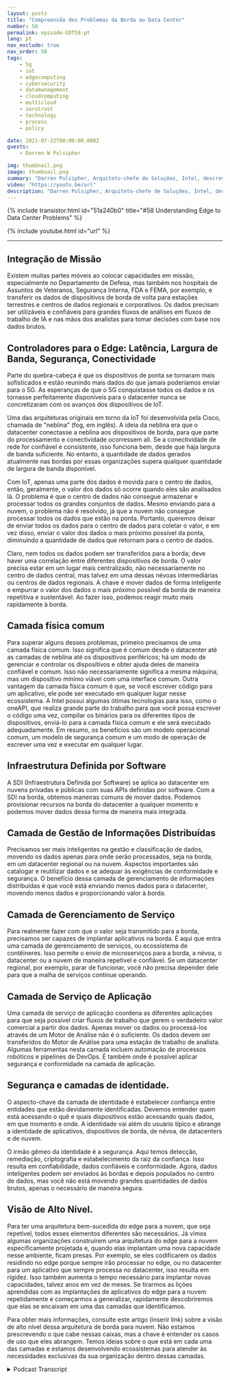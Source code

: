 ```yaml
---
layout: posts
title: "Compreensão dos Problemas da Borda ao Data Center"
number: 58
permalink: episode-EDT58-pt
lang: pt
nav_exclude: true
nav_order: 58
tags:
    - 5g
    - iot
    - edgecomputing
    - cybersecurity
    - datamanagement
    - cloudcomputing
    - multicloud
    - zerotrust
    - technology
    - process
    - policy

date: 2021-07-22T00:00:00.000Z
guests:
    - Darren W Pulsipher

img: thumbnail.png
image: thumbnail.png
summary: "Darren Pulsipher, Arquiteto-chefe de Soluções, Intel, descreve os problemas comuns em arquiteturas de borda para data center que ele observou e discutiu com clientes do setor público. Ele apresenta a arquitetura ideal para resolver essas questões."
video: "https://youtu.be/url"
description: "Darren Pulsipher, Arquiteto-chefe de Soluções, Intel, descreve os problemas comuns em arquiteturas de borda para data center que ele observou e discutiu com clientes do setor público. Ele apresenta a arquitetura ideal para resolver essas questões."
---
```


<div>
{% include transistor.html id="51a240b0" title="#58 Understanding Edge to Data Center Problems" %}

{% include youtube.html id="url" %}
</div>

---

## Integração de Missão

Existem muitas partes móveis ao colocar capacidades em missão, especialmente no Departamento de Defesa, mas também nos hospitais de Assuntos de Veteranos, Segurança Interna, FDA e FEMA, por exemplo, e transferir os dados de dispositivos de borda de volta para estações terrestres e centros de dados regionais e corporativos. Os dados precisam ser utilizáveis ​​e confiáveis ​​para grandes fluxos de análises em fluxos de trabalho de IA e nas mãos dos analistas para tomar decisões com base nos dados brutos.

## Controladores para o Edge: Latência, Largura de Banda, Segurança, Conectividade

Parte do quebra-cabeça é que os dispositivos de ponta se tornaram mais sofisticados e estão reunindo mais dados do que jamais poderíamos enviar para o 5G. As esperanças de que o 5G conquistasse todos os dados e os tornasse perfeitamente disponíveis para o datacenter nunca se concretizaram com os avanços dos dispositivos de IoT.

Uma das arquiteturas originais em torno da IoT foi desenvolvida pela Cisco, chamada de "neblina" (fog, em inglês). A ideia da neblina era que o datacenter conectasse a neblina aos dispositivos de borda, para que parte do processamento e conectividade ocorressem ali. Se a conectividade de rede for confiável e consistente, isso funciona bem, desde que haja largura de banda suficiente. No entanto, a quantidade de dados gerados atualmente nas bordas por essas organizações supera qualquer quantidade de largura de banda disponível.

Com IoT, apenas uma parte dos dados é movida para o centro de dados, então, geralmente, o valor dos dados só ocorre quando eles são analisados lá. O problema é que o centro de dados não consegue armazenar e processar todos os grandes conjuntos de dados. Mesmo enviando para a nuvem, o problema não é resolvido, já que a nuvem não consegue processar todos os dados que estão na ponta. Portanto, queremos deixar de enviar todos os dados para o centro de dados para coletar o valor, e em vez disso, enviar o valor dos dados o mais próximo possível da ponta, diminuindo a quantidade de dados que retornam para o centro de dados.

Claro, nem todos os dados podem ser transferidos para a borda; deve haver uma correlação entre diferentes dispositivos de borda. O valor precisa estar em um lugar mais centralizado, não necessariamente no centro de dados central, mas talvez em uma dessas névoas intermediárias ou centros de dados regionais. A chave é mover dados de forma inteligente e empurrar o valor dos dados o mais próximo possível da borda de maneira repetitiva e sustentável. Ao fazer isso, podemos reagir muito mais rapidamente à borda.

## Camada física comum

Para superar alguns desses problemas, primeiro precisamos de uma camada física comum. Isso significa que é comum desde o datacenter até as camadas de neblina até os dispositivos periféricos; há um modo de gerenciar e controlar os dispositivos e obter ajuda deles de maneira confiável e comum. Isso não necessariamente significa a mesma máquina, mas um dispositivo mínimo viável com uma interface comum. Outra vantagem da camada física comum é que, se você escrever código para um aplicativo, ele pode ser executado em qualquer lugar nesse ecossistema. A Intel possui algumas ótimas tecnologias para isso, como o oneAPI, que realiza grande parte do trabalho para que você possa escrever o código uma vez, compilar os binários para os diferentes tipos de dispositivos, enviá-lo para a camada física comum e ele será executado adequadamente. Em resumo, os benefícios são um modelo operacional comum, um modelo de segurança comum e um modo de operação de escrever uma vez e executar em qualquer lugar.

## Infraestrutura Definida por Software

A SDI (Infraestrutura Definida por Software) se aplica ao datacenter em nuvens privadas e públicas com suas APIs definidas por software. Com a SDI na borda, obtemos maneiras comuns de mover dados. Podemos provisionar recursos na borda do datacenter a qualquer momento e podemos mover dados dessa forma de maneira mais integrada.

## Camada de Gestão de Informações Distribuídas

Precisamos ser mais inteligentes na gestão e classificação de dados, movendo os dados apenas para onde serão processados, seja na borda, em um datacenter regional ou na nuvem. Aspectos importantes são catalogar e reutilizar dados e se adequar às exigências de conformidade e segurança. O benefício dessa camada de gerenciamento de informações distribuídas é que você está enviando menos dados para o datacenter, movendo menos dados e proporcionando valor à borda.

## Camada de Gerenciamento de Serviço

Para realmente fazer com que o valor seja transmitido para a borda, precisamos ser capazes de implantar aplicativos na borda. É aqui que entra uma camada de gerenciamento de serviços, ou ecossistema de contêineres. Isso permite o envio de microserviços para a borda, a névoa, o datacenter ou a nuvem de maneira repetível e confiável. Se um datacenter regional, por exemplo, parar de funcionar, você não precisa depender dele para que a malha de serviços continue operando.

## Camada de Serviço de Aplicação

Uma camada de serviço de aplicação coordena as diferentes aplicações para que seja possível criar fluxos de trabalho que gerem o verdadeiro valor comercial a partir dos dados. Apenas mover os dados ou processá-los através de um Motor de Análise não é o suficiente. Os dados devem ser transferidos do Motor de Análise para uma estação de trabalho de analista. Algumas ferramentas nesta camada incluem automação de processos robóticos e pipelines de DevOps. É também onde é possível aplicar segurança e conformidade na camada de aplicação.

## Segurança e camadas de identidade.

O aspecto-chave da camada de identidade é estabelecer confiança entre entidades que estão devidamente identificadas. Devemos entender quem está acessando o quê e quais dispositivos estão acessando quais dados, em que momento e onde. A identidade vai além do usuário típico e abrange a identidade de aplicativos, dispositivos de borda, de névoa, de datacenters e de nuvem.

O irmão gêmeo da identidade é a segurança. Aqui temos detecção, remediação, criptografia e estabelecimento da raiz da confiança. Isso resulta em confiabilidade, dados confiáveis e conformidade. Agora, dados inteligentes podem ser enviados às bordas e depois populados no centro de dados, mas você não está movendo grandes quantidades de dados brutos, apenas o necessário de maneira segura.

## Visão de Alto Nível.

Para ter uma arquitetura bem-sucedida do edge para a nuvem, que seja repetível, todos esses elementos diferentes são necessários. Já vimos algumas organizações construírem uma arquitetura do edge para a nuvem especificamente projetada e, quando elas implantam uma nova capacidade nesse ambiente, ficam presas. Por exemplo, se eles codificarem os dados residindo no edge porque sempre irão processar no edge, ou no datacenter para um aplicativo que sempre processa no datacenter, isso resulta em rigidez. Isso também aumenta o tempo necessário para implantar novas capacidades, talvez anos em vez de meses. Se tirarmos as lições aprendidas com as implantações de aplicativos do edge para a nuvem repetidamente e começarmos a generalizar, rapidamente descobriremos que elas se encaixam em uma das camadas que identificamos.

Para obter mais informações, consulte este artigo (inserir link) sobre a visão de alto nível dessa arquitetura de borda para nuvem. Não estamos prescrevendo o que cabe nessas caixas, mas a chave é entender os casos de uso que eles abrangem. Temos ideias sobre o que está em cada uma das camadas e estamos desenvolvendo ecossistemas para atender às necessidades exclusivas da sua organização dentro dessas camadas.



<details>
<summary> Podcast Transcript </summary>

<p></p>

</details>
